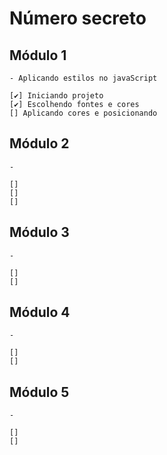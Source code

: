 # Número secreto

## Módulo 1

    - Aplicando estilos no javaScript

    [✔️] Iniciando projeto
    [✔️] Escolhendo fontes e cores
    [] Aplicando cores e posicionando 

## Módulo 2

    - 

    [] 
    [] 
    [] 

## Módulo 3

    - 

    [] 
    [] 

## Módulo 4

    - 

    [] 
    [] 

## Módulo 5

    - 

    [] 
    [] 
